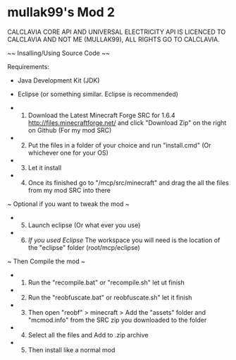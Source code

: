 mullak99's Mod 2
=============

CALCLAVIA CORE API AND UNIVERSAL ELECTRICITY API IS LICENCED TO CALCLAVIA AND NOT ME (MULLAK99), ALL RIGHTS GO TO CALCLAVIA.


~~ Insalling/Using Source Code ~~

Requirements:
- Java Development Kit (JDK)
- Eclipse (or something similar. Eclipse is recommended)

- 1) Download the Latest Minecraft Forge SRC for 1.6.4 http://files.minecraftforge.net/ and
click "Download Zip" on the right on Github (For my mod SRC)
- 2) Put the files in a folder of your choice and run "install.cmd" (Or whichever one for your OS)
- 3) Let it install
- 4) Once its finished go to "/mcp/src/minecraft" and drag the all the files from my mod SRC into there

~ Optional if you want to tweak the mod ~
- 5) Launch eclipse (Or what ever you use)
- 6) *If you used Eclipse* The workspace you will need is the location of the "eclipse" folder (root/mcp/eclipse)

~ Then Compile the mod ~
- 1) Run the "recompile.bat" or "recompile.sh" let ut finish
- 2) Run the "reobfuscate.bat" or reobfuscate.sh" let it finish
- 3) Then open "reobf" > minecraft > Add the "assets" folder and "mcmod.info" from the SRC zip you downloaded to the folder
- 4) Select all the files and Add to .zip archive
- 5) Then install like a normal mod


